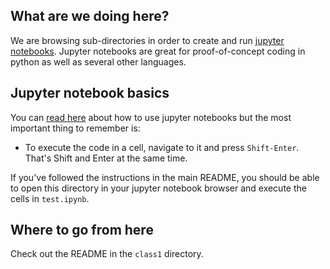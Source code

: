 ## What are we doing here?

We are browsing sub-directories in order to create and run [jupyter notebooks](http://jupyter.org/).
Jupyter notebooks are great for proof-of-concept coding in python as well as several other languages.

## Jupyter notebook basics

You can [read here](http://jupyter-notebook.readthedocs.io/en/latest/examples/Notebook/Notebook%20Basics.html)
about how to use jupyter notebooks but the most important thing to remember is:

- To execute the code in a cell, navigate to it and press `Shift-Enter`. That's Shift and Enter at the same time.

If you've followed the instructions in the main README, you should be able to open this directory
in your jupyter notebook browser and execute the cells in `test.ipynb`.

## Where to go from here

Check out the README in the `class1` directory.
